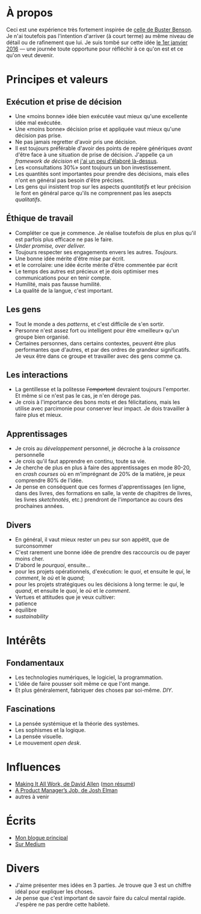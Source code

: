 # À propos

Ceci est une expérience très fortement inspirée de [celle de Buster Benson](https://github.com/busterbenson/public/blob/master/Codex.md). Je n'ai toutefois pas l'intention d'arriver (à court terme) au même niveau de détail ou de rafinement que lui. Je suis tombé sur cette idée [le 1er janvier 2016](https://twitter.com/christianroy/status/683031382549999616) &mdash; une journée toute opportune pour réfléchir à ce qu'on est et ce qu'on veut devenir.

# Principes et valeurs

## Exécution et prise de décision

* Une «moins bonne» idée bien exécutée vaut mieux qu'une excellente idée mal exécutée.
* Une «moins bonne» décision prise et appliquée vaut mieux qu'une décision pas prise.
* Ne pas jamais regretter d'avoir pris une décision.
* Il est toujours préférable d'avoir des points de repère génériques _avant_ d'être face à une situation de prise de décision. J'appelle ça un _framework de décision_ et [j'ai un peu d'élaboré là-dessus](https://medium.com/@christian_roy/des-outils-pour-d%C3%A9cider-bfb0afd53e62#.e1pidhbgm).
* Les «consultations 30%» sont toujours un bon investissement.
* Les quantités sont importantes pour prendre des décisions, mais elles n'ont en général pas besoin d'être précises.
* Les gens qui insistent trop sur les aspects _quantitatifs_ et leur précision le font en général parce qu'ils ne comprennent pas les asepcts _qualitatifs_.

## Éthique de travail

* Compléter ce que je commence. Je réalise toutefois de plus en plus qu'il est parfois plus efficace ne pas le faire.
* _Under promise, over deliver._
* Toujours respecter ses engagements envers les autres. _Toujours_.
* Une bonne idée mérite d'être mise par écrit.
 * et le corrolaire: une idée écrite mérite d'être commentée par écrit
* Le temps des autres est précieux et je dois optimiser mes communications pour en tenir compte.
* Humilité, mais pas fausse humilité.
* La qualité de la langue, c'est important.

## Les gens

* Tout le monde a des _patterns_, et c'est difficile de s'en sortir.
* Personne n'est assez fort ou intelligent pour être «meilleur» qu'un groupe bien organisé.
* Certaines personnes, dans certains contextes, peuvent être plus performantes que d'autres, et par des ordres de grandeur significatifs. Je veux être dans ce groupe et travailler avec des gens comme ça.

## Les interactions

* La gentillesse et la politesse ~~l'emportent~~ devraient toujours l'emporter. Et même si ce n'est pas le cas, je n'en déroge pas.
* Je crois à l'importance des bons mots et des félicitations, mais les utilise avec parcimonie pour conserver leur impact. Je dois travailler à faire plus et mieux.

## Apprentissages

* Je crois au _développement_ personnel, je décroche à la _croissance_ personnelle
* Je crois qu'il faut apprendre en continu, toute sa vie.
* Je cherche de plus en plus à faire des apprentissages en mode 80-20, en _crash courses_ où en m'imprégnant de 20% de la matière, je peux comprendre 80% de l'idée.
 * Je pense en conséquent que ces formes d'apprentissages (en ligne, dans des livres, des formations en salle, la vente de chapitres de livres, les livres _sketchnotés_, etc.) prendront de l'importance au cours des prochaines années.

## Divers

* En général, il vaut mieux rester un peu sur son appétit, que de surconsommer
* C'est rarement une bonne idée de prendre des raccourcis ou de payer moins cher.
* D'abord le _pourquoi_, ensuite...
 * pour les projets opérationnels, d'exécution: le _quoi_, et ensuite le _qui_, le _comment_, le _où_ et le _quand_;
 * pour les projets stratégiques ou les décisions à long terme: le _qui_, le _quand_, et ensuite le _quoi_, le _où_ et le _comment_.
* Vertues et attitudes que je veux cultiver:
 * patience
 * équilibre
 * _sustainability_


# Intérêts

## Fondamentaux

* Les technologies numériques, le logiciel, la programmation.
* L'idée de faire pousser soit même ce que l'ont mange.
* Et plus généralement, fabriquer des choses par soi-même. _DIY_.

## Fascinations

* La pensée systémique et la théorie des systèmes.
* Les sophismes et la logique.
* La pensée visuelle.
* Le mouvement _open desk_.

# Influences

* [Making It All Work, de David Allen](https://gtdconnect.com/store/product.php?productid=16593&cat=3&page=) ([mon résumé](http://christianroy.tumblr.com/post/340113188/les-10-concepts-derri%C3%A8re-lapproche-gtd))
* [A Product Manager’s Job, de Josh Elman](https://medium.com/@joshelman/a-product-managers-job-63c09a43d0ec#.ajh5gx26k)
* autres à venir

# Écrits

* [Mon blogue principal](http://christianroy.tumblr.com/)
* [Sur Medium](https://medium.com/@christian_roy)

# Divers

* J'aime présenter mes idées en 3 parties. Je trouve que 3 est un chiffre idéal pour expliquer les choses.
* Je pense que c'est important de savoir faire du calcul mental rapide. J'espère ne pas perdre cette habileté.
